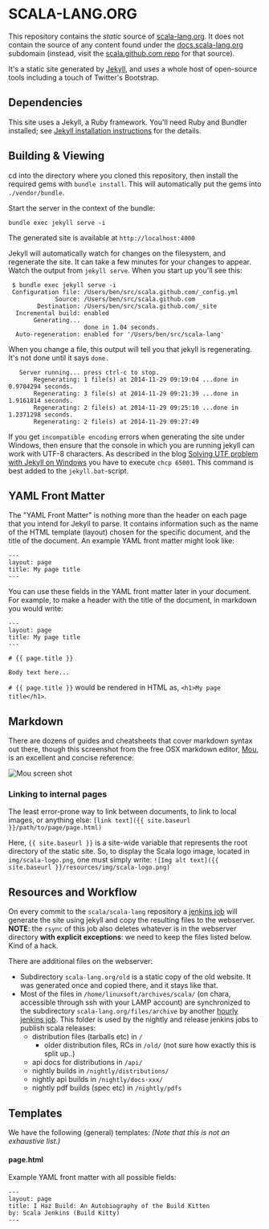 # SCALA-LANG.ORG

This repository contains the _static_ source of [scala-lang.org](http://scala-lang.org). It does not contain the source of any content found under the [docs.scala-lang.org](http://docs.scala-lang.org) subdomain (instead, visit the [scala.github.com repo](http://github.com/scala/scala.github.com) for that source).

It's a static site generated by [Jekyll](https://github.com/mojombo/jekyll), and uses a whole host of open-source tools including a touch of Twitter's Bootstrap.

## Dependencies ##

This site uses a Jekyll, a Ruby framework. You'll need Ruby and Bundler installed; see [Jekyll installation instructions](http://jekyllrb.com/docs/installation/) for the details.

## Building & Viewing ##

cd into the directory where you cloned this repository, then install the required gems with `bundle install`. This will automatically put the gems into `./vendor/bundle`.

Start the server in the context of the bundle:

    bundle exec jekyll serve -i

The generated site is available at `http://localhost:4000`

Jekyll will automatically watch for changes on the filesystem, and regenerate the site. It can take a few minutes for your changes to appear. Watch the output from `jekyll serve`. When you start up you'll see this:

     $ bundle exec jekyll serve -i
     Configuration file: /Users/ben/src/scala.github.com/_config.yml
                 Source: /Users/ben/src/scala.github.com
            Destination: /Users/ben/src/scala.github.com/_site
      Incremental build: enabled
           Generating...
                         done in 1.04 seconds.
      Auto-regeneration: enabled for '/Users/ben/src/scala-lang'

When you change a file, this output will tell you that jekyll is regenerating. It's not done until it says `done.`

       Server running... press ctrl-c to stop.
           Regenerating: 1 file(s) at 2014-11-29 09:19:04 ...done in 0.9704294 seconds.
           Regenerating: 3 file(s) at 2014-11-29 09:21:39 ...done in 1.9161814 seconds.
           Regenerating: 2 file(s) at 2014-11-29 09:25:10 ...done in 1.2371298 seconds.
           Regenerating: 2 file(s) at 2014-11-29 09:27:49

If you get `incompatible encoding` errors when generating the site under Windows, then ensure that the
console in which you are running jekyll can work with UTF-8 characters. As described in the blog
[Solving UTF problem with Jekyll on Windows](http://joseoncode.com/2011/11/27/solving-utf-problem-with-jekyll-on-windows/)
you have to execute `chcp 65001`. This command is best added to the `jekyll.bat`-script.

## YAML Front Matter

The "YAML Front Matter" is nothing more than the header on each page that you intend for Jekyll to parse. It contains information such as the name of the HTML template (layout) chosen for the specific document, and the title of the document. An example YAML front matter might look like:

    ---
    layout: page
    title: My page title
    ---

You can use these fields in the YAML front matter later in your document. For example, to make a header with the title of the document, in markdown you would write:

    ---
    layout: page
    title: My page title
    ---

    # {{ page.title }}

    Body text here...

`# {{ page.title }}` would be rendered in HTML as, `<h1>My page title</h1>`.

## Markdown

There are dozens of guides and cheatsheets that cover markdown syntax out there, though this screenshot from the free OSX markdown editor, [Mou](http://mouapp.com/), is an excellent and concise reference:

![Mou screen shot](http://25.io/mou/img/1.png)

### Linking to internal pages

The least error-prone way to link between documents, to link to local images, or anything else: `[link text]({{ site.baseurl }}/path/to/page/page.html)`

Here, `{{ site.baseurl }}` is a site-wide variable that represents the root directory of the static site. So, to display the Scala logo image, located in `img/scala-logo.png`, one must simply write: `![Img alt text]({{ site.baseurl }}/resources/img/scala-logo.png)`



## Resources and Workflow

On every commit to the `scala/scala-lang` repository a [jenkins job](https://scala-webapps.epfl.ch/jenkins/view/All/job/scala-lang.org-builder/) will generate the site using jekyll and copy the resulting files to the webserver. **NOTE**: the `rsync` of this job also deletes whatever is in the webserver directory **with explicit exceptions**: we need to keep the files listed below. Kind of a hack.

There are additional files on the webserver:
  - Subdirectory `scala-lang.org/old` is a static copy of the old website. It was generated once and copied there, and it stays like that.
  - Most of the files in `/home/linuxsoft/archives/scala/` (on chara, accessible through ssh with your LAMP account) are synchronized to the subdirectory `scala-lang.org/files/archive` by another [hourly jenkins job](https://scala-webapps.epfl.ch/jenkins/view/All/job/scala-lang.org-scala-dist-archive-sync/). This folder is used by the nightly and release jenkins jobs to publish scala releases:
    - distribution files (tarballs etc) in `/`
      - older distribution files, RCs in `/old/` (not sure how exactly this is split up..)
    - api docs for distributions in `/api/`
    - nightly builds in `/nightly/distributions/`
    - nightly api builds in `/nightly/docs-xxx/`
    - nightly pdf builds (spec etc) in `/nightly/pdfs`

## Templates

We have the following (general) templates:
_(Note that this is not an exhaustive list.)_

#### page.html

Example YAML front matter with all possible fields:

    ---
    layout: page
    title: I Haz Build: An Autobiography of the Build Kitten
    by: Scala Jenkins (Build Kitty)
    ---

